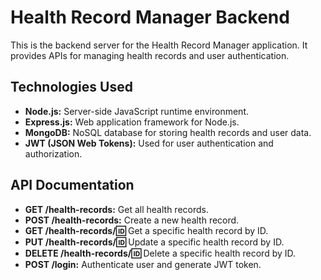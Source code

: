 # Health Record Manager Backend

This is the backend server for the Health Record Manager application. It provides APIs for managing health records and user authentication.

## Technologies Used

- **Node.js:** Server-side JavaScript runtime environment.
- **Express.js:** Web application framework for Node.js.
- **MongoDB:** NoSQL database for storing health records and user data.
- **JWT (JSON Web Tokens):** Used for user authentication and authorization.

## API Documentation

- **GET /health-records:** Get all health records.
- **POST /health-records:** Create a new health record.
- **GET /health-records/:id:** Get a specific health record by ID.
- **PUT /health-records/:id:** Update a specific health record by ID.
- **DELETE /health-records/:id:** Delete a specific health record by ID.
- **POST /login:** Authenticate user and generate JWT token.

